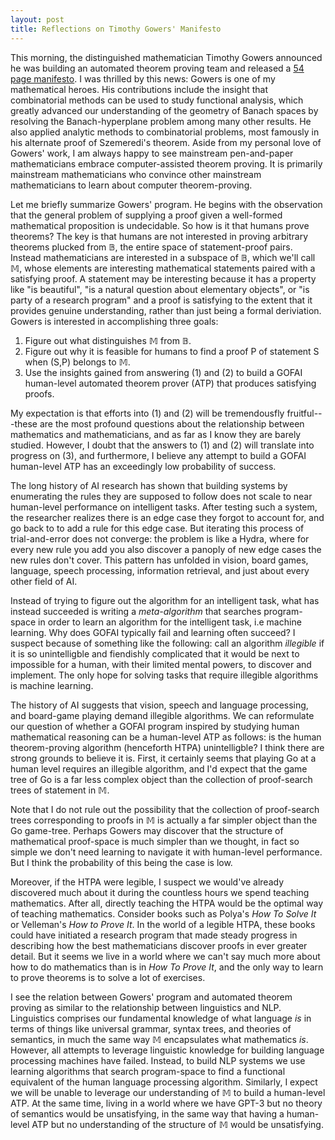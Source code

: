 ```yaml
---
layout: post
title: Reflections on Timothy Gowers' Manifesto
---
```


This morning, the distinguished mathematician Timothy Gowers announced he was building an automated theorem proving team and
released a [54 page manifesto](https://drive.google.com/file/d/1-FFa6nMVg18m1zPtoAQrFalwpx2YaGK4/view). I was thrilled 
by this news: Gowers is one of my mathematical heroes. His contributions include the insight that combinatorial
methods can be used to study functional analysis, which greatly advanced our understanding of the geometry of Banach spaces by resolving the Banach-hyperplane problem among many other results. He also applied analytic methods to combinatorial problems, 
most famously in his alternate proof of Szemeredi's theorem. Aside from my personal love of Gowers' work, I am always
happy to see mainstream pen-and-paper mathematicians embrace computer-assisted theorem proving. It is primarily 
mainstream mathematicians who convince other mainstream mathematicians to learn about computer theorem-proving. 

Let me briefly summarize Gowers' program. He begins with the observation that the general problem of supplying a proof
given a well-formed mathematical proposition is undecidable. So how is it that humans prove theorems? The key is that 
humans are not interested in proving arbitrary theorems plucked from &#120121;, the entire space of statement-proof pairs. 
Instead mathematicians are interested in a subspace of &#120121;, which we'll call &#120132;, whose elements are interesting mathematical statements paired with a satisfying proof. A statement may be interesting because it has a property like 
"is beautiful", "is a natural question about elementary objects", or "is party of a research program" and a proof is satisfying
to the extent that it provides genuine understanding, rather than just being a formal deriviation. Gowers is 
interested in accomplishing three goals: 

1. Figure out what distinguishes &#120132; from &#120121;.  
2. Figure out why it is feasible for humans to find a proof P of statement S when (S,P) belongs to &#120132;. 
3. Use the insights gained from answering (1) and (2) to build a GOFAI human-level automated theorem prover (ATP) that produces satisfying proofs. 

My expectation is that efforts into (1) and (2) will be tremendousfly fruitful---these are the most profound questions
about the relationship between mathematics and mathematicians, and as far as I know they are barely studied. However, 
I doubt that the answers to (1) and (2) will translate into progress on (3), and furthermore, I believe any attempt to build 
a GOFAI human-level ATP has an exceedingly low probability of success. 

The long history of AI research has shown that building systems by enumerating the rules they are supposed to follow does
not scale to near human-level performance on intelligent tasks. After testing such a system, the researcher realizes
there is an edge case they forgot to account for, and go back to to add a rule for this edge 
case. But iterating this process of trial-and-error does not converge: the problem is like a Hydra, where for every 
new rule you add you also discover a panoply of new edge cases the new rules don't cover. This pattern has unfolded in 
vision, board games, language, speech processing, information retrieval, and just about every other field of AI. 

Instead of trying to figure out the algorithm for an intelligent task, what has instead succeeded is writing a 
*meta-algorithm* that searches program-space in order to learn an algorithm for the intelligent task, i.e machine learning. Why does 
GOFAI typically fail and learning often succeed? I suspect because of something like the following: call an algorithm
*illegible* if it is so unintelligble and fiendishly complicated that it would be next to impossible for a human, with
their limited mental powers, to discover and implement. The only hope for solving tasks that require illegible algorithms
is machine learning. 

The history of AI suggests that vision, speech and language processing, and board-game playing demand illegible
algorithms. We can reformulate our question of whether a GOFAI program inspired by studying human mathematical reasoning
can be a human-level ATP as follows: is the human theorem-proving algorithm (henceforth HTPA) unintelligble? I think there are strong grounds to believe it is. First, it certainly seems that playing Go at a human level requires
an illegible algorithm, and I'd expect that the game tree of Go is a far less complex object than the collection
of proof-search trees of statement in &#120132;.

Note that I do not rule out the possibility that the collection of proof-search trees corresponding to proofs in &#120132; is actually a far simpler
object than the Go game-tree. Perhaps Gowers may discover that the structure
of mathematical proof-space is much simpler than we thought, in fact so simple we don't need learning to navigate
it with human-level performance. But I think the probability of this being the case is low. 

Moreover, if the HTPA were legible, I suspect we would've already discovered much about it during the countless 
hours we spend teaching mathematics. After all, directly teaching the HTPA would be the optimal way of 
teaching mathematics. Consider books such as Polya's _How To Solve It_ or Velleman's _How to Prove It_. In the world
of a legible HTPA, these books could have initiated a research program that made steady progress in describing
how the best mathematicians discover proofs in ever greater detail. But it seems we live in a world where we can't
say much more about how to do mathematics than is in _How To Prove It_, and the only way to learn to prove theorems
is to solve a lot of exercises.  

I see the relation between Gowers' program and automated theorem proving as similar to the relationship between 
linguistics and NLP. Linguistics comprises our fundamental knowledge of what language _is_ in terms of things like
universal grammar, syntax trees, and theories of semantics, in much the same way &#120132; encapsulates what mathematics
_is_. However, all attempts to leverage linguistic knowledge for building language processing machines have failed. 
Instead, to build NLP systems we use learning algorithms that search program-space to find a functional 
equivalent of the human language processing algorithm. Similarly, I expect we will be unable to leverage
our understanding of &#120132; to build a human-level ATP. At the same time, living in a world where we have GPT-3 but no 
theory of semantics would be unsatisfying, in the same way that having a human-level ATP but no understanding of the structure of &#120132; would be unsatisfying. 
